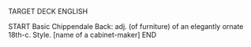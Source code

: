TARGET DECK
ENGLISH

START
Basic
Chippendale
Back: adj. (of furniture) of an elegantly ornate 18th-c. Style. [name of a cabinet-maker]
END
